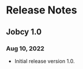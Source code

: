 # Release Notes

<a name="version_1_0"></a>
## Jobcy 1.0
### Aug 10, 2022
- Initial release version 1.0.
